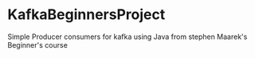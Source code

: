 # KafkaBeginnersProject
Simple Producer consumers for kafka using Java from stephen Maarek's Beginner's course
